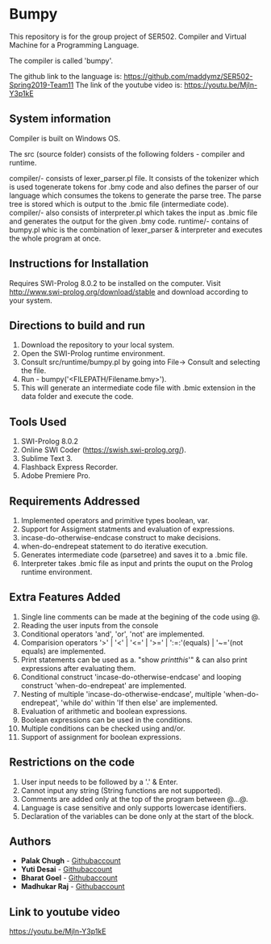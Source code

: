 # Bumpy

This repository is for the group project of SER502.
Compiler and Virtual Machine for a Programming Language.

The compiler is called 'bumpy'.

The github link to the language is: https://github.com/maddymz/SER502-Spring2019-Team11
The link of the youtube video is: https://youtu.be/MjIn-Y3p1kE

## System information 
Compiler is built on Windows OS.

The src (source folder) consists of the following folders - compiler and runtime.

compiler/- consists of lexer_parser.pl file. It consists of the tokenizer which is used togenerate tokens for .bmy code and also defines the parser of our language which consumes the tokens to generate the parse tree. The parse tree is stored  which is output to the .bmic file (intermediate code). 
compiler/- also consists of interpreter.pl which takes the input as .bmic file and generates the output for the given .bmy code.
runtime/- contains of bumpy.pl whic is the combination of lexer_parser & interpreter and executes the whole program at once.

## Instructions for Installation

Requires SWI-Prolog 8.0.2 to be installed on the computer.
Visit http://www.swi-prolog.org/download/stable and download according to your system.


## Directions to build and run 
1. Download the repository to your local system.
2. Open the SWI-Prolog runtime environment.
3. Consult src/runtime/bumpy.pl by going into File-> Consult and selecting the file.
5. Run - bumpy('<FILEPATH/Filename.bmy>').
6. This will generate an intermediate code file with .bmic extension in the data folder and execute the code. 

## Tools Used
1. SWI-Prolog 8.0.2
2. Online SWI Coder (https://swish.swi-prolog.org/).
3. Sublime Text 3.
4. Flashback Express Recorder.
5. Adobe Premiere Pro.

## Requirements Addressed
1. Implemented operators and primitive types boolean, var.
2. Support for Assigment statments and evaluation of expressions.
3. incase-do-otherwise-endcase construct to make decisions.
4. when-do-endrepeat statement to do iterative execution.
5. Generates intermediate code (parsetree) and saves it to a .bmic file.
6. Interpreter takes .bmic file as input and prints the ouput on the Prolog runtime environment.

## Extra Features Added
1. Single line comments can be made at the begining of the code using @.
2. Reading the user inputs from the console
3. Conditional operators 'and', 'or', 'not' are implemented.
4. Comparision operators '>' | '<' | '<=' | '>=' | ':=:'(equals) | '~='(not equals) are implemented.
5. Print statements can be used as a. "show *printthis*'" & can also print expressions after evaluating them.
6. Conditional construct 'incase-do-otherwise-endcase' and looping construct 'when-do-endrepeat' are implemented.
7. Nesting of multiple 'incase-do-otherwise-endcase', multiple 'when-do-endrepeat', 'while do' within 'If then else' are implemented.
7. Evaluation of arithmetic and boolean expressions.
8. Boolean expressions can be used in the conditions.
9. Multiple conditions can be checked using and/or.
10. Support of assignment for boolean expressions.


## Restrictions on the code
1. User input needs to be followed by a '.' & Enter.
2. Cannot input any string (String functions are not supported).
3. Comments are added only at the top of the program between @...@.
4. Language is case sensitive and only supports lowercase identifiers.
5. Declaration of the variables can be done only at the start of the block.

## Authors

* **Palak Chugh** - [Githubaccount](https://github.com/pchugh1)
* **Yuti Desai** - [Githubaccount](https://github.com/yrdesai)
* **Bharat Goel** - [Githubaccount](https://github.com/BharatG295)
* **Madhukar Raj** - [Githubaccount](https://github.com/maddymz)


## Link to youtube video
https://youtu.be/MjIn-Y3p1kE
